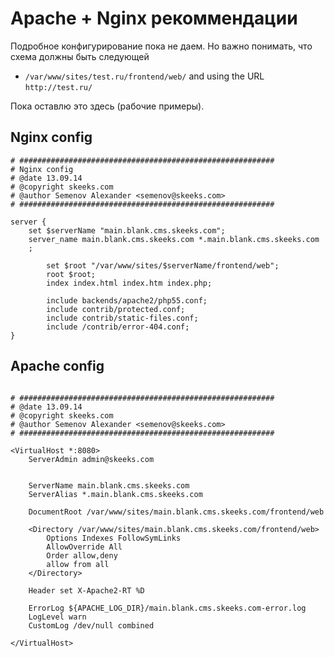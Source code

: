 Apache + Nginx рекоммендации
============================

Подробное конфигурирование пока не даем. Но важно понимать, что схема должны быть следующей

- `/var/www/sites/test.ru/frontend/web/` and using the URL `http://test.ru/`

Пока оставлю это здесь (рабочие примеры).

Nginx config
------------

```
# #########################################################
# Nginx config
# @date 13.09.14
# @copyright skeeks.com
# @author Semenov Alexander <semenov@skeeks.com>
# #########################################################

server {
    set $serverName "main.blank.cms.skeeks.com";
    server_name main.blank.cms.skeeks.com *.main.blank.cms.skeeks.com
    ;

        set $root "/var/www/sites/$serverName/frontend/web";
        root $root;
        index index.html index.htm index.php;

        include backends/apache2/php55.conf;
        include contrib/protected.conf;
        include contrib/static-files.conf;
        include /contrib/error-404.conf;
}

```

Apache config
------------

```

# #########################################################
# @date 13.09.14
# @copyright skeeks.com
# @author Semenov Alexander <semenov@skeeks.com>
# #########################################################

<VirtualHost *:8080>
    ServerAdmin admin@skeeks.com


    ServerName main.blank.cms.skeeks.com
    ServerAlias *.main.blank.cms.skeeks.com

    DocumentRoot /var/www/sites/main.blank.cms.skeeks.com/frontend/web

    <Directory /var/www/sites/main.blank.cms.skeeks.com/frontend/web>
        Options Indexes FollowSymLinks
        AllowOverride All
        Order allow,deny
        allow from all
    </Directory>

    Header set X-Apache2-RT %D

    ErrorLog ${APACHE_LOG_DIR}/main.blank.cms.skeeks.com-error.log
    LogLevel warn
    CustomLog /dev/null combined

</VirtualHost>


```